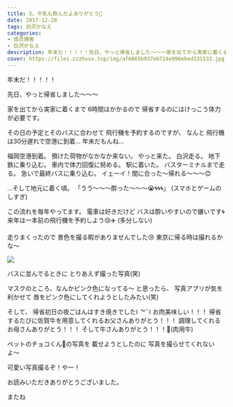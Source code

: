 ```yaml
---
title: 5。牛乳も飲んだよありがとう🐄
date: 2017-12-28
tags: 白沢かなえ
categories: 
- 成员博客
- 白沢かなえ
description: 年末だ！！！！！先日、やっと帰省しました〜〜〜家を出てから実家に着くまで6時間はかかるので帰省するのにはけっこう体力が必要です。その日の予定とその...
cover: https://files.zzzhxxx.top/img/af6065b937eb724e996ebed331533.jpg 
---
```







年末だ！！！！！







先日、やっと帰省しました〜〜〜


家を出てから実家に着くまで
6時間はかかるので
帰省するのにはけっこう体力が必要です。







その日の予定とそのバスに合わせて
飛行機を予約するのですが、
なんと
飛行機は30分遅れで空港に到着…
年末だもんね…

福岡空港到着。
預けた荷物がなかなか来ない。
やっと来た。
白沢走る。
地下鉄に乗り込む。
車内で体力回復に努める。
駅に着いた。
バスターミナルまで走る。
急いで最終バスに乗り込む。
イェーイ！間に合った〜帰れる〜〜〜😊


…そして地元に着く頃。
「うう〜〜〜酔った〜〜〜😭🌀🌀🌀」
(スマホとゲームのしすぎ)




この流れを毎年やってます。
電車は好きだけど
バスは酔いやすいので嫌いです🌀
来年は一本前の飛行機を予約しよう😢✈️
(多分しない)








走りまくったので
景色を撮る暇がありませんでした😢
東京に帰る時は撮れるかな〜


![](https://files.zzzhxxx.top/img/af6065b937eb724e996ebed331533.jpg)




バスに並んでるときに
とりあえず撮った写真(笑)

マスクのところ、なんかピンク色になってる〜
と思ったら、
写真アプリが気を利かせて
唇をピンク色にしてくれようとしたみたい(笑)






そして、
帰省初日の夜ごはんはすき焼きでした꒰   ̑꒳ ̑  ꒱
お肉美味しい！！！
帰省するたびに佐賀牛を用意してくれるお父さんありがとう！！！
調理してくれるお母さんありがとう！！！
そして牛さんありがとう！！！🐂(肉用牛)





ペットのチョコくん🐶の写真を
載せようとしたのに
写真を撮らせてくれないよ〜

可愛い写真撮るぞ！やー！





お読みいただきありがとうございました。

またね


